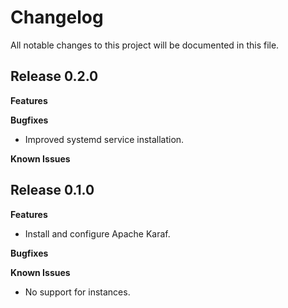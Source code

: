 # Changelog

All notable changes to this project will be documented in this file.

## Release 0.2.0

**Features**

**Bugfixes**
- Improved systemd service installation.

**Known Issues**

## Release 0.1.0

**Features**
- Install and configure Apache Karaf.

**Bugfixes**

**Known Issues**
- No support for instances.

